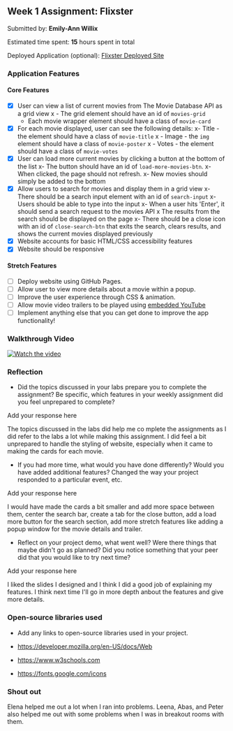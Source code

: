 ## Week 1 Assignment: Flixster

Submitted by: **Emily-Ann Willix**

Estimated time spent: **15** hours spent in total

Deployed Application (optional): [Flixster Deployed Site](ADD_LINK_HERE)

### Application Features

#### Core Features

- [x] User can view a list of current movies from The Movie Database API as a grid view
 x - The grid element should have an id of `movies-grid`
  - Each movie wrapper element should have a class of `movie-card`
- [x] For each movie displayed, user can see the following details:
  x- Title - the element should have a class of `movie-title`
 x - Image - the `img` element should have a class of `movie-poster`
 x - Votes - the element should have a class of `movie-votes`
- [x] User can load more current movies by clicking a button at the bottom of the list
  x- The button should have an id of `load-more-movies-btn`.
  x- When clicked, the page should not refresh.
  x- New movies should simply be added to the bottom
- [x] Allow users to search for movies and display them in a grid view
  x- There should be a search input element with an id of `search-input`
  x- Users should be able to type into the input
  x- When a user hits 'Enter', it should send a search request to the movies API
  x The results from the search should be displayed on the page
  x- There should be a close icon with an id of `close-search-btn` that exits the search, clears results, and shows the current movies displayed previously
- [x] Website accounts for basic HTML/CSS accessibility features
- [x] Website should be responsive

#### Stretch Features

- [ ] Deploy website using GitHub Pages.
- [ ] Allow user to view more details about a movie within a popup.
- [ ] Improve the user experience through CSS & animation.
- [ ] Allow movie video trailers to be played using [embedded YouTube](https://support.google.com/youtube/answer/171780?hl=en)
- [ ] Implement anything else that you can get done to improve the app functionality!

### Walkthrough Video


[![Watch the video](https://www.youtube.com/watch?v=E_PaSFGeFDM)](https://youtu.be/E_PaSFGeFDM)
### Reflection

- Did the topics discussed in your labs prepare you to complete the assignment? Be specific, which features in your weekly assignment did you feel unprepared to complete?

Add your response here

The topics discussed in the labs did help me co mplete the assignments as I did refer to the labs a lot while making this assignment. I did feel a bit unprepared to handle the styling of website, especially when it came to making the cards for each movie.

- If you had more time, what would you have done differently? Would you have added additional features? Changed the way your project responded to a particular event, etc.

Add your response here

I would have made the cards a bit smaller and add more space between them, center the search bar, create a tab for the close button, add a load more button for the search section, add more stretch features like adding a popup window for the movie details and trailer.
  

- Reflect on your project demo, what went well? Were there things that maybe didn't go as planned? Did you notice something that your peer did that you would like to try next time?

Add your response here

I liked the slides I designed and I think I did a good job of explaining my features. I think next time I'll go in more depth anbout the features and give more details.

### Open-source libraries used

- Add any links to open-source libraries used in your project.

- https://developer.mozilla.org/en-US/docs/Web
- https://www.w3schools.com
- https://fonts.google.com/icons 

### Shout out

Elena helped me out a lot when I ran into problems. Leena, Abas, and Peter also helped me out with some problems when I was in breakout rooms with them.